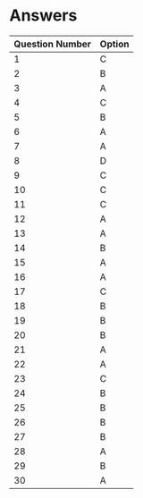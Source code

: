 # Answers

| Question Number | Option |
| --------------- | ------ |
| 1               | C      |
| 2               | B      |
| 3               | A      |
| 4               | C      |
| 5               | B      |
| 6               | A      |
| 7               | A      |
| 8               | D      |
| 9               | C      |
| 10              | C      |
| 11              | C      |
| 12              | A      |
| 13              | A      |
| 14              | B      |
| 15              | A      |
| 16              | A      |
| 17              | C      |
| 18              | B      |
| 19              | B      |
| 20              | B      |
| 21              | A      |
| 22              | A      |
| 23              | C      |
| 24              | B      |
| 25              | B      |
| 26              | B      |
| 27              | B      |
| 28              | A      |
| 29              | B      |
| 30              | A      |

